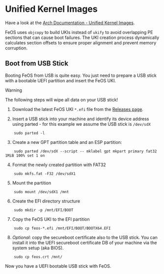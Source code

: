 Unified Kernel Images
=====================

Have a look at the [Arch Documentation - Unified Kernel Images](https://wiki.archlinux.org/title/Unified_kernel_image).

FeOS uses `objcopy` to build UKIs instead of `ukify` to avoid overlapping PE sections that can cause boot failures. The UKI creation process dynamically calculates section offsets to ensure proper alignment and prevent memory corruption.

## Boot from USB Stick
Booting FeOS from USB is quite easy. You just need to prepare a USB stick with a bootable UEFI partition and insert the FeOS UKI.

> [!WARNING]
> The following steps will wipe all data on your USB stick!

1. Download the latest FeOS UKI `*.efi` file from the [Releases page](https://github.com/maltej/feos/releases).

2. Insert a USB stick into your machine and identify its device address using parted - for this example we assume the USB stick is `/dev/sdX`
```
    sudo parted -l
```

3. Create a new GPT partition table and an ESP partition:
```
    sudo parted /dev/sdX --script -- mklabel gpt mkpart primary fat32 1MiB 100% set 1 on
```

4. Format the newly created partition with FAT32
```
    sudo mkfs.fat -F32 /dev/sdX1
```

5. Mount the partition
```
    sudo mount /dev/sdX1 /mnt
```

6. Create the EFI directory structure
```
    sudo mkdir -p /mnt/EFI/BOOT
```

7. Copy the FeOS UKI to the EFI partition
```
    sudo cp feos-*.efi /mnt/EFI/BOOT/BOOTX64.EFI
```

8. *Optional*: copy the secureboot certificate also to the USB stick. You can install it into the UEFI secureboot certificate DB of your machine via the system setup (aka BIOS).
```
    sudo cp feos.crt /mnt/
```

Now you have a UEFI bootable USB stick with FeOS.